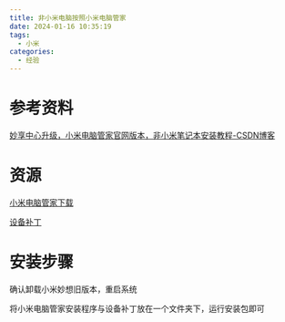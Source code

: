```yaml
---
title: 非小米电脑按照小米电脑管家
date: 2024-01-16 10:35:19
tags:
  - 小米
categories:
  - 经验
---
```


# 参考资料

[妙享中心升级，小米电脑管家官网版本，非小米笔记本安装教程-CSDN博客](https://blog.csdn.net/weixin_45498383/article/details/134268338)

# 资源

[小米电脑管家下载](https://www.mi.com/service/notebook/drivers/M58A)

[设备补丁](https://i-440.wwentua.com:446/01161300157388864bb/2024/01/10/c007a4cc522ed1f7cb090e005dfbfd15.dll?st=uKUor8Caz5lVEiRNZjxVNw&e=1705383983&b=VnNaLgV2BWFUcVdoC2gPOQhzATlXOlY8&fi=157388864&pid=101-231-252-114&up=2&mp=0&co=0)

# 安装步骤

确认卸载小米妙想旧版本，重启系统

将小米电脑管家安装程序与设备补丁放在一个文件夹下，运行安装包即可